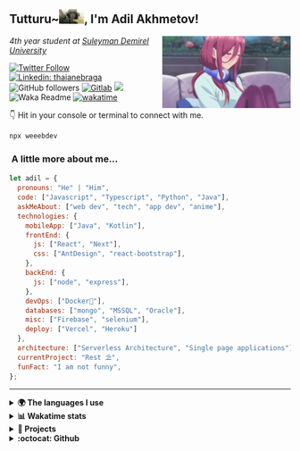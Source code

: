 <h2>Tutturu~<img src="img/tuturu.gif" width="45" alt="">, I'm Adil Akhmetov! <img src="img/miku-dance.gif" width="50" alt=""></h2>
<img align='right' src="img/miku.gif" width="230" alt="">
<p><em>4th year student at <a href="https://sdu.edu.kz/">Suleyman Demirel University</a>
<a href="https://sdu.edu.kz/"><img src="img/sdu-ahegao.svg" align="right" width="100" alt=""></a>
</em></p>

[![Twitter Follow](https://img.shields.io/twitter/follow/weeebdev?label=Follow)](https://twitter.com/intent/follow?screen_name=weeebdev)
[![Linkedin: thaianebraga](https://img.shields.io/badge/-adildev-blue?style=flat-square&logo=Linkedin&logoColor=white&link=https://www.linkedin.com/in/adildev/)](https://www.linkedin.com/in/adildev/)
![GitHub followers](https://img.shields.io/github/followers/weeebdev?label=Follow&style=flat-square)
[![Gitlab](https://img.shields.io/badge/Gitlab-weeebdev-orange?style=flat-square&logo=gitlab)](https://gitlab.com/weeebdev)
![](https://visitor-badge.glitch.me/badge?page_id=weeebdev.weeebdev)
![Waka Readme](https://github.com/weeebdev/weeebdev/workflows/Waka%20Readme/badge.svg)
[![wakatime](https://wakatime.com/badge/user/1fb6390f-222e-4088-8de8-840ef1443858.svg)](https://wakatime.com/@1fb6390f-222e-4088-8de8-840ef1443858)
<!-- [![Leetcode badge](https://leetcode-badge.chyroc.cn/?name=user3449f)](https://leetcode.com/user3449f/) -->

👇 Hit in your console or terminal to connect with me.

```bash
npx weeebdev
```

### <img src="https://media.giphy.com/media/VgCDAzcKvsR6OM0uWg/giphy.gif" width="50" alt=""> A little more about me...

```javascript
let adil = {
  pronouns: "He" | "Him",
  code: ["Javascript", "Typescript", "Python", "Java"],
  askMeAbout: ["web dev", "tech", "app dev", "anime"],
  technologies: {
    mobileApp: ["Java", "Kotlin"],
    frontEnd: {
      js: ["React", "Next"],
      css: ["AntDesign", "react-bootstrap"],
    },
    backEnd: {
      js: ["node", "express"],
    },
    devOps: ["Docker🐳"],
    databases: ["mongo", "MSSQL", "Oracle"],
    misc: ["Firebase", "selenium"],
    deploy: ["Vercel", "Heroku"]
  },
  architecture: ["Serverless Architecture", "Single page applications"],
  currentProject: "Rest ⛱",
  funFact: "I am not funny",
};
```

---

<details>
  <summary><b>🌍 The languages I use</b></summary>
  <hr>
  
  
| ⏰ Past month | ⌛️ Past Year |
|---|---|
| <a href="https://wakatime.com/@adildev"><img src="https://wakatime.com/share/@adilDev/4ebe423a-b427-4031-b073-d221b9528df7.svg" height="300px"></a> | <a href="https://wakatime.com/@adildev"><img src="https://wakatime.com/share/@adilDev/1b4a30f1-9a7f-47fe-b8d2-0fc90f37fcd3.svg" height="300px"></a> |
</details>

<details>
<summary><b>📊 Wakatime stats</b><br></summary>
<div>
<hr/>

<!--START_SECTION:waka-->
![Code Time](http://img.shields.io/badge/Code%20Time-2%2C506%20hrs%209%20mins-blue)

![Profile Views](http://img.shields.io/badge/Profile%20Views-1-blue)

![Lines of code](https://img.shields.io/badge/From%20Hello%20World%20I%27ve%20Written-2%20Million%20lines%20of%20code-blue)

**🐱 My GitHub Data** 

> 🏆 219 Contributions in the Year 2022
 > 
> 📦 271.5 kB Used in GitHub's Storage 
 > 
> 💼 Opted to Hire
 > 
> 📜 39 Public Repositories 
 > 
> 🔑 10 Private Repositories  
 > 
**I'm a Night 🦉** 

```text
🌞 Morning    17 commits     ░░░░░░░░░░░░░░░░░░░░░░░░░   2.99% 
🌆 Daytime    159 commits    ███████░░░░░░░░░░░░░░░░░░   27.99% 
🌃 Evening    344 commits    ███████████████░░░░░░░░░░   60.56% 
🌙 Night      48 commits     ██░░░░░░░░░░░░░░░░░░░░░░░   8.45%

```
📅 **I'm Most Productive on Thursday** 

```text
Monday       71 commits     ███░░░░░░░░░░░░░░░░░░░░░░   12.5% 
Tuesday      54 commits     ██░░░░░░░░░░░░░░░░░░░░░░░   9.51% 
Wednesday    50 commits     ██░░░░░░░░░░░░░░░░░░░░░░░   8.8% 
Thursday     157 commits    ███████░░░░░░░░░░░░░░░░░░   27.64% 
Friday       46 commits     ██░░░░░░░░░░░░░░░░░░░░░░░   8.1% 
Saturday     53 commits     ██░░░░░░░░░░░░░░░░░░░░░░░   9.33% 
Sunday       137 commits    ██████░░░░░░░░░░░░░░░░░░░   24.12%

```


📊 **This Week I Spent My Time On** 

```text
⌚︎ Time Zone: Asia/Almaty

💬 Programming Languages: 
JSON                     1 hr 42 mins        ███████░░░░░░░░░░░░░░░░░░   30.95% 
TypeScript               1 hr 42 mins        ███████░░░░░░░░░░░░░░░░░░   30.87% 
Other                    57 mins             ████░░░░░░░░░░░░░░░░░░░░░   17.34% 
Go                       24 mins             ██░░░░░░░░░░░░░░░░░░░░░░░   7.51% 
Markdown                 15 mins             █░░░░░░░░░░░░░░░░░░░░░░░░   4.66%

🔥 Editors: 
VS Code                  5 hrs               ██████████████████████░░░   90.89% 
Fish                     30 mins             ██░░░░░░░░░░░░░░░░░░░░░░░   9.11%

🐱‍💻 Projects: 
mattermost-desktop-app   1 hr 14 mins        █████░░░░░░░░░░░░░░░░░░░░   22.47% 
Billowing Brook 89       1 hr 10 mins        █████░░░░░░░░░░░░░░░░░░░░   21.37% 
Winter Sun 22            1 hr                ████░░░░░░░░░░░░░░░░░░░░░   18.42% 
Holy Waterfall 0         49 mins             ███░░░░░░░░░░░░░░░░░░░░░░   15.04% 
Terminal                 30 mins             ██░░░░░░░░░░░░░░░░░░░░░░░   9.11%

💻 Operating System: 
Linux                    4 hrs 14 mins       ███████████████████░░░░░░   76.97% 
Mac                      1 hr 16 mins        █████░░░░░░░░░░░░░░░░░░░░   23.03%

```

**I Mostly Code in JavaScript** 

```text
JavaScript               12 repos            ████░░░░░░░░░░░░░░░░░░░░░   19.05% 
Go                       12 repos            ████░░░░░░░░░░░░░░░░░░░░░   19.05% 
Jupyter Notebook         11 repos            ████░░░░░░░░░░░░░░░░░░░░░   17.46% 
Java                     6 repos             ██░░░░░░░░░░░░░░░░░░░░░░░   9.52% 
HTML                     6 repos             ██░░░░░░░░░░░░░░░░░░░░░░░   9.52%

```


**Timeline**

![Chart not found](https://raw.githubusercontent.com/weeebdev/weeebdev/master/charts/bar_graph.png) 


 Last Updated on 07/04/2022 01:08:44 UTC
<!--END_SECTION:waka-->
</div>
</details>

<details>
<summary><b>🧾 Projects</b></summary>
<hr>

|Project|Status|
|---|---|
|[![ReadMe Card](https://github-readme-stats.vercel.app/api/pin/?username=weeebdev&repo=waifu.pics&theme=dracula)](https://github.com/weeebdev/waifu.pics)|[![time tracker](https://wakatime.com/badge/github/weeebdev/waifu.pics.svg)](https://wakatime.com/badge/github/weeebdev/waifu.pics)|
|[![ReadMe Card](https://github-readme-stats.vercel.app/api/pin/?username=mentor-ship&repo=mentorship&theme=dracula)](https://github.com/Mentor-ship/Mentorship)|[![time tracker](https://wakatime.com/badge/github/Mentor-ship/Mentorship.svg)](https://wakatime.com/badge/github/Mentor-ship/Mentorship)|
|[![ReadMe Card](https://github-readme-stats.vercel.app/api/pin/?username=masters-and-Abu&repo=tolqyn&theme=dracula)](https://github.com/Masters-and-Abu/Tolqyn)|[![time tracker](https://wakatime.com/badge/github/Masters-and-Abu/Tolqyn.svg)](https://wakatime.com/badge/github/Masters-and-Abu/Tolqyn)|
|[![ReadMe Card](https://github-readme-stats.vercel.app/api/pin/?username=dracula&repo=unigram&theme=dracula)](https://github.com/dracula/unigram)||

</details>

<details>
  <summary><b>:octocat: Github</b></summary>
  <hr>
  <a href="https://sourcekarma.vercel.app/weeebdev"><img src="https://sourcekarma-og.vercel.app/api/weeebdev/github" alt="" align="left"/></a>
  <img src="https://github-readme-stats.vercel.app/api?username=weeebdev&show_icons=true&theme=dracula&hide_title=true&hide_rank=true&count_private=true" align="right"/>
</details>
<div align="center">
  <kbd>
    <img src="https://waifu.now.sh/sfw/hug" alt="">
  </kbd>
</div>
